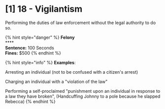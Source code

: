 # \[1] 18 - Vigilantism



Performing the duties of law enforcement without the legal authority to do so.

{% hint style="danger" %}
**Felony**\
****\
**Sentence:** 100 Seconds\
**Fines:** $500
{% endhint %}

{% hint style="info" %}
**Examples**:

Arresting an individual (not to be confused with a citizen's arrest)

Charging an individual with a "violation of the law"

Performing a self-proclaimed "punishment upon an individual in response to a law they have broken", (Handcuffing Johnny to a pole because he slapped Rebecca)
{% endhint %}
